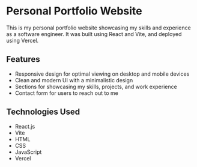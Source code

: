 # Personal Portfolio Website

This is my personal portfolio website showcasing my skills and experience as a software engineer. It was built using React and Vite, and deployed using Vercel.

## Features

- Responsive design for optimal viewing on desktop and mobile devices
- Clean and modern UI with a minimalistic design
- Sections for showcasing my skills, projects, and work experience
- Contact form for users to reach out to me

## Technologies Used

- React.js
- Vite
- HTML
- CSS
- JavaScript
- Vercel
